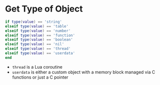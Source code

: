
# Get Type of Object

```lua
if type(value) == 'string'
elseif type(value) == 'table'
elseif type(value) == 'number'
elseif type(value) == 'function'
elseif type(value) == 'boolean'
elseif type(value) == 'nil'
elseif type(value) == 'thread'
elseif type(value) == 'userdata'
end
```

- `thread` is a Lua coroutine
- `userdata` is either a custom object with a memory block managed via C functions or just a C pointer
